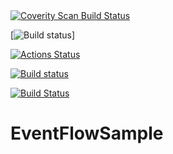 <a href="https://scan.coverity.com/projects/sergergood-eventflowsample">
  <img alt="Coverity Scan Build Status"
       src="https://scan.coverity.com/projects/19935/badge.svg"/>
</a>

[![Build status](https://github.com/SergerGood/EventFlowSample/blob/master/.github/workflows/dotnetcore.yml/badge.svg)]

[![Actions Status](https://github.com/SergerGood/EventFlowSample/tree/master/.github/workflows/dotnetcore.yml/badge.svg)](https://github.com/SergerGood/EventFlowSample/actions)

[![Build status](https://ci.appveyor.com/api/projects/status/wltgtixpimapcotm?svg=true)](https://ci.appveyor.com/project/SergerGood/eventflowsample)

[![Build Status](https://travis-ci.com/SergerGood/EventFlowSample.svg?branch=master)](https://travis-ci.com/SergerGood/EventFlowSample)

# EventFlowSample
